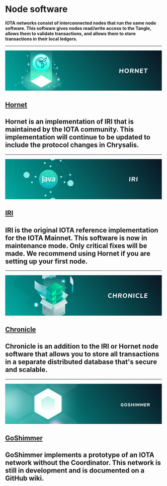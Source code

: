 # Node software

**IOTA networks consist of interconnected nodes that run the same node software. This software gives nodes read/write access to the Tangle, allows them to validate transactions, and allows them to store transactions in their local ledgers.**

-------------------------
![Hornet](images/hornet.png)
## [Hornet](root://hornet/1.0/overview.md)
Hornet is an implementation of IRI that is maintained by the IOTA community. This implementation will continue to be updated to include the protocol changes in Chrysalis.
-------------------------

-------------------------
![IRI](images/IRI.png)
## [IRI](root://iri/1.0/overview.md)
IRI is the original IOTA reference implementation for the IOTA Mainnet. This software is now in maintenance mode. Only critical fixes will be made. We recommend using Hornet if you are setting up your first node.
-------------------------

-------------------------
![Chronicle](images/Chronicle.png)
## [Chronicle](root://chronicle/1.0/overview.md)
Chronicle is an addition to the IRI or Hornet node software that allows you to store all transactions in a separate distributed database that's secure and scalable.
-------------------------

-------------------------
![GoShimmer](images/GoShimmer.png)
## [GoShimmer](https://github.com/iotaledger/goshimmer/wiki)
GoShimmer implements a prototype of an IOTA network without the Coordinator. This network is still in development and is documented on a GitHub wiki.
-------------------------

